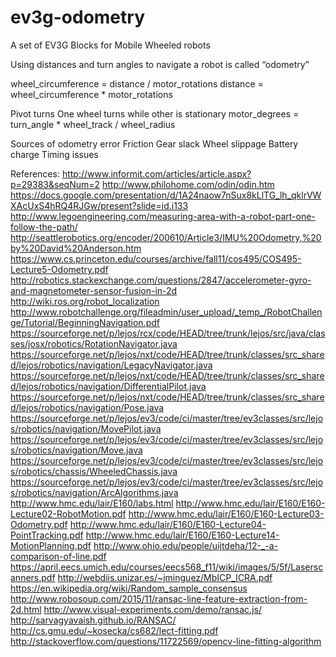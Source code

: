 # ev3g-odometry
A set of EV3G Blocks for Mobile Wheeled robots

Using distances and turn angles to navigate a robot is called “odometry”

wheel_circumference = distance / motor_rotations
distance = wheel_circumference * motor_rotations

Pivot turns
One wheel turns while other is stationary
motor_degrees = turn_angle * wheel_track / wheel_radius

Sources of odometry error
Friction
Gear slack 
Wheel slippage 
Battery charge 
Timing issues

References:
http://www.informit.com/articles/article.aspx?p=29383&seqNum=2
http://www.philohome.com/odin/odin.htm
https://docs.google.com/presentation/d/1A24naow7nSux8kLlTG_lh_qklrVWXAcUxS4hRQ4RJGw/present?slide=id.i133
http://www.legoengineering.com/measuring-area-with-a-robot-part-one-follow-the-path/
http://seattlerobotics.org/encoder/200610/Article3/IMU%20Odometry,%20by%20David%20Anderson.htm
https://www.cs.princeton.edu/courses/archive/fall11/cos495/COS495-Lecture5-Odometry.pdf
http://robotics.stackexchange.com/questions/2847/accelerometer-gyro-and-magnetometer-sensor-fusion-in-2d
http://wiki.ros.org/robot_localization
http://www.robotchallenge.org/fileadmin/user_upload/_temp_/RobotChallenge/Tutorial/BeginningNavigation.pdf
https://sourceforge.net/p/lejos/rcx/code/HEAD/tree/trunk/lejos/src/java/classes/josx/robotics/RotationNavigator.java
https://sourceforge.net/p/lejos/nxt/code/HEAD/tree/trunk/classes/src_shared/lejos/robotics/navigation/LegacyNavigator.java
https://sourceforge.net/p/lejos/nxt/code/HEAD/tree/trunk/classes/src_shared/lejos/robotics/navigation/DifferentialPilot.java
https://sourceforge.net/p/lejos/nxt/code/HEAD/tree/trunk/classes/src_shared/lejos/robotics/navigation/Pose.java
https://sourceforge.net/p/lejos/ev3/code/ci/master/tree/ev3classes/src/lejos/robotics/navigation/MovePilot.java
https://sourceforge.net/p/lejos/ev3/code/ci/master/tree/ev3classes/src/lejos/robotics/navigation/Move.java
https://sourceforge.net/p/lejos/ev3/code/ci/master/tree/ev3classes/src/lejos/robotics/chassis/WheeledChassis.java
https://sourceforge.net/p/lejos/ev3/code/ci/master/tree/ev3classes/src/lejos/robotics/navigation/ArcAlgorithms.java
http://www.hmc.edu/lair/E160/labs.html
http://www.hmc.edu/lair/E160/E160-Lecture02-RobotMotion.pdf
http://www.hmc.edu/lair/E160/E160-Lecture03-Odometry.pdf
http://www.hmc.edu/lair/E160/E160-Lecture04-PointTracking.pdf
http://www.hmc.edu/lair/E160/E160-Lecture14-MotionPlanning.pdf
http://www.ohio.edu/people/uijtdeha/12-_-a-comparison-of-line.pdf
https://april.eecs.umich.edu/courses/eecs568_f11/wiki/images/5/5f/Laserscanners.pdf
http://webdiis.unizar.es/~jminguez/MbICP_ICRA.pdf
https://en.wikipedia.org/wiki/Random_sample_consensus
http://www.robosoup.com/2015/11/ransac-line-feature-extraction-from-2d.html
http://www.visual-experiments.com/demo/ransac.js/
http://sarvagyavaish.github.io/RANSAC/
http://cs.gmu.edu/~kosecka/cs682/lect-fitting.pdf
http://stackoverflow.com/questions/11722569/opencv-line-fitting-algorithm
